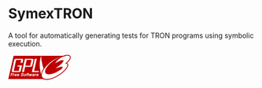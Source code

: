 # SymexTRON
A tool for automatically generating tests for TRON programs using symbolic execution.

![GPLv3 licensed](README/GPLv3-badge.png)